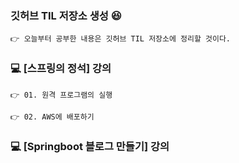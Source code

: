 ### 깃허브 TIL 저장소 생성 😆

    👉 오늘부터 공부한 내용은 깃허브 TIL 저장소에 정리할 것이다.

### 💻 [스프링의 정석] 강의

    👉 01. 원격 프로그램의 실행

    👉 02. AWS에 배포하기

### 💻 [Springboot 블로그 만들기] 강의
